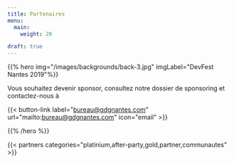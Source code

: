 ```yaml
---
title: Partenaires
menu:
  main:
    weight: 20

draft: true
---
```


{{% hero img="/images/backgrounds/back-3.jpg" imgLabel="DevFest Nantes 2019"%}}

Vous souhaitez devenir sponsor, consultez notre dossier de sponsoring et contactez-nous à

{{< button-link label="bureau@gdgnantes.com"
                url="mailto:bureau@gdgnantes.com"
                icon="email" >}} 

{{% /hero %}}

<!-- Parteners list -->

{{< partners categories="platinium,after-party,gold,partner,communautes" >}}